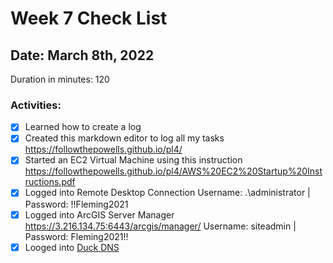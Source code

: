 # Week 7 Check List
<h2>Date: March 8th, 2022</h2>
Duration in minutes: 120<br>
<h3>Activities:</h3>


- [X] Learned how to create a log
- [X] Created this markdown editor to log all my tasks https://followthepowells.github.io/pl4/
- [X] Started an EC2 Virtual Machine using this instruction https://followthepowells.github.io/pl4/AWS%20EC2%20Startup%20Instructions.pdf
- [X] Logged into Remote Desktop Connection Username: .\administrator | Password: !!Fleming2021
- [X] Logged into ArcGIS Server Manager https://3.216.134.75:6443/arcgis/manager/ Username: siteadmin | Password: Fleming2021!!
- [X] Looged into [Duck DNS](https://www.duckdns.org/)
